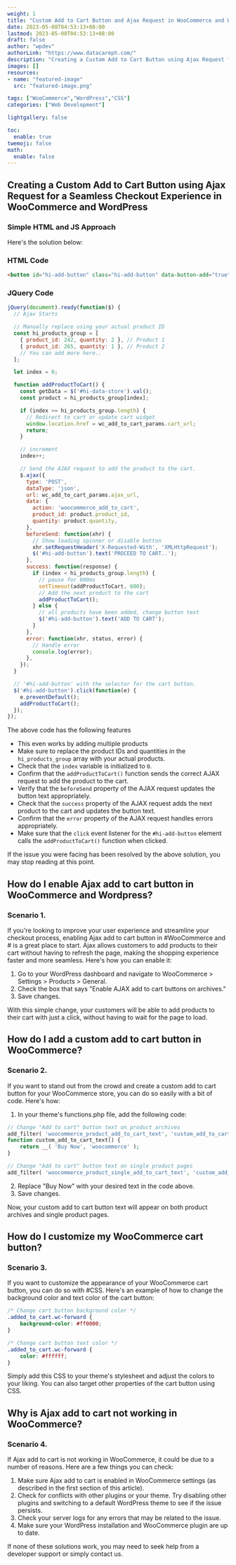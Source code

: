 ```yaml
---
weight: 1
title: "Custom Add to Cart Button and Ajax Request in WooCommerce and WordPress Store"
date: 2023-05-08T04:53:13+08:00
lastmod: 2023-05-08T04:53:13+08:00
draft: false
author: "wpdev"
authorLink: "https://www.datacareph.com/"
description: "Creating a Custom Add to Cart Button using Ajax Request for a Seamless Checkout Experience in WooCommerce and WordPress"
images: []
resources:
- name: "featured-image"
  src: "featured-image.png"

tags: ["WooCommerce","WordPress","CSS"]
categories: ["Web Development"]

lightgallery: false

toc:
  enable: true
twemoji: false
math:
  enable: false
---
```


## Creating a Custom Add to Cart Button using Ajax Request for a Seamless Checkout Experience in WooCommerce and WordPress

### Simple HTML and JS Approach
Here's the solution below:  

### HTML Code
```html
<button id="hi-add-button" class="hi-add-button" data-button-add="true">ADD TO CART</button>
```

### JQuery Code
```js
jQuery(document).ready(function($) {
  // Ajax Starts

  // Manually replace using your actual product ID
  const hi_products_group = [
    { product_id: 242, quantity: 2 }, // Product 1
    { product_id: 265, quantity: 1 }, // Product 2
    // You can add more here..
  ];

  let index = 0;

  function addProductToCart() {
    const getData = $('#hi-data-store').val();
    const product = hi_products_group[index];

    if (index >= hi_products_group.length) {
      // Redirect to cart or update cart widget
      window.location.href = wc_add_to_cart_params.cart_url;
      return;
    }

    // increment
    index++;

    // Send the AJAX request to add the product to the cart.
    $.ajax({
      type: 'POST',
      dataType: 'json',
      url: wc_add_to_cart_params.ajax_url,
      data: {
        action: 'woocommerce_add_to_cart',
        product_id: product.product_id,
        quantity: product.quantity,
      },
      beforeSend: function(xhr) {
        // Show loading spinner or disable button
        xhr.setRequestHeader('X-Requested-With', 'XMLHttpRequest');
        $('#hi-add-button').text('PROCEED TO CART..');
      },
      success: function(response) {
        if (index < hi_products_group.length) {
          // pause for 600ms
          setTimeout(addProductToCart, 600);
          // Add the next product to the cart
          addProductToCart();
        } else {
          // all products have been added, change button text
          $('#hi-add-button').text('ADD TO CART');
        }
      },
      error: function(xhr, status, error) {
        // Handle error
        console.log(error);
      },
    });
  }

  // '#hi-add-button' with the selector for the cart button.
  $('#hi-add-button').click(function(e) {
    e.preventDefault();
    addProductToCart();
  });
});

```

The above code has the following features 
- This even works by adding multiple products
- Make sure to replace the product IDs and quantities in the `hi_products_group` array with your actual products.
- Check that the `index` variable is initialized to `0`.
- Confirm that the `addProductToCart()` function sends the correct AJAX request to add the product to the cart.
- Verify that the `beforeSend` property of the AJAX request updates the button text appropriately.
- Check that the `success` property of the AJAX request adds the next product to the cart and updates the button text.
- Confirm that the `error` property of the AJAX request handles errors appropriately.
- Make sure that the `click` event listener for the `#hi-add-button` element calls the `addProductToCart()` function when clicked.


If the issue you were facing has been resolved by the above solution, you may stop reading at this point.

## How do I enable Ajax add to cart button in WooCommerce and Wordpress?

### Scenario 1.
If you're looking to improve your user experience and streamline your checkout process, enabling Ajax add to cart button in #WooCommerce and # is a great place to start. Ajax allows customers to add products to their cart without having to refresh the page, making the shopping experience faster and more seamless. Here's how you can enable it:

1.  Go to your WordPress dashboard and navigate to WooCommerce > Settings > Products > General.
2.  Check the box that says "Enable AJAX add to cart buttons on archives."
3.  Save changes.

With this simple change, your customers will be able to add products to their cart with just a click, without having to wait for the page to load.

## How do I add a custom add to cart button in WooCommerce?

### Scenario 2.

If you want to stand out from the crowd and create a custom add to cart button for your WooCommerce store, you can do so easily with a bit of code. Here's how:

1.  In your theme's functions.php file, add the following code:
```php
// Change "Add to cart" button text on product archives
add_filter( 'woocommerce_product_add_to_cart_text', 'custom_add_to_cart_text' );
function custom_add_to_cart_text() {
    return __( 'Buy Now', 'woocommerce' );
}

// Change "Add to cart" button text on single product pages
add_filter( 'woocommerce_product_single_add_to_cart_text', 'custom_add_to_cart_text' );
```

2.  Replace "Buy Now" with your desired text in the code above.
3.  Save changes.

Now, your custom add to cart button text will appear on both product archives and single product pages.

## How do I customize my WooCommerce cart button?
### Scenario 3.

If you want to customize the appearance of your WooCommerce cart button, you can do so with #CSS. Here's an example of how to change the background color and text color of the cart button:
```css
/* Change cart button background color */
.added_to_cart.wc-forward {
    background-color: #ff0000;
}

/* Change cart button text color */
.added_to_cart.wc-forward {
    color: #ffffff;
}
```

Simply add this CSS to your theme's stylesheet and adjust the colors to your liking. You can also target other properties of the cart button using CSS.

## Why is Ajax add to cart not working in WooCommerce?

### Scenario 4.

If Ajax add to cart is not working in WooCommerce, it could be due to a number of reasons. Here are a few things you can check:

1.  Make sure Ajax add to cart is enabled in WooCommerce settings (as described in the first section of this article).
2.  Check for conflicts with other plugins or your theme. Try disabling other plugins and switching to a default WordPress theme to see if the issue persists.
3.  Check your server logs for any errors that may be related to the issue.
4.  Make sure your WordPress installation and WooCommerce plugin are up to date.

If none of these solutions work, you may need to seek help from a developer support or simply contact us.

